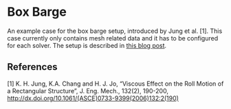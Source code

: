 Box Barge
===============

An example case for the box barge setup, introduced by Jung et al. [1].
This case currently only contains mesh related data and it has to be configured for each solver.
The setup is described in [this blog post][blog].

## References
[1] K. H. Jung, K.A. Chang and H. J. Jo, “Viscous Effect on the Roll Motion of a Rectangular Structure”, J. Eng. Mech., 132(2), 190-200, http://dx.doi.org/10.1061/(ASCE)0733-9399(2006)132:2(190)

[blog]: http://bit.ly/1kgjQES
